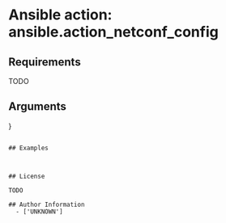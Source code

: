 # Ansible action: ansible.action_netconf_config





## Requirements

TODO

## Arguments

}
```

## Examples



## License

TODO

## Author Information
  - ['UNKNOWN']
